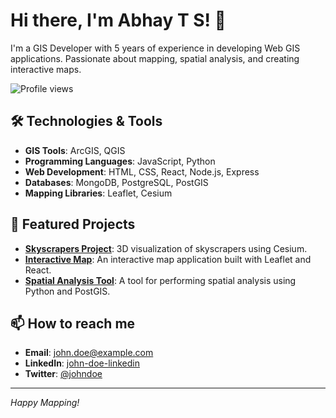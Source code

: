 # Hi there, I'm Abhay T S! 👋

I'm a GIS Developer with 5 years of experience in developing Web GIS applications. Passionate about mapping, spatial analysis, and creating interactive maps.

![Profile views](https://komarev.com/ghpvc/?username=johndoe&color=green)

## 🛠️ Technologies & Tools
- **GIS Tools**: ArcGIS, QGIS
- **Programming Languages**: JavaScript, Python
- **Web Development**: HTML, CSS, React, Node.js, Express
- **Databases**: MongoDB, PostgreSQL, PostGIS
- **Mapping Libraries**: Leaflet, Cesium

## 🌟 Featured Projects
- **[Skyscrapers Project](https://github.com/johndoe/skyscrapers-project)**: 3D visualization of skyscrapers using Cesium.
- **[Interactive Map](https://github.com/johndoe/interactive-map)**: An interactive map application built with Leaflet and React.
- **[Spatial Analysis Tool](https://github.com/johndoe/spatial-analysis-tool)**: A tool for performing spatial analysis using Python and PostGIS.


## 📫 How to reach me
- **Email**: [john.doe@example.com](mailto:john.doe@example.com)
- **LinkedIn**: [john-doe-linkedin](https://www.linkedin.com/in/john-doe/)
- **Twitter**: [@johndoe](https://twitter.com/johndoe)

---

*Happy Mapping!*
